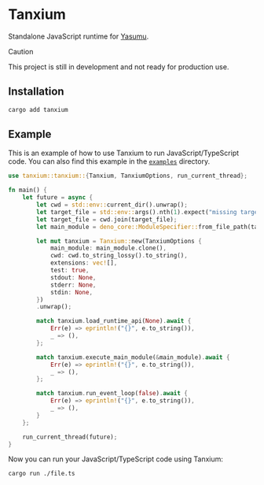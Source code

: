 # Tanxium

Standalone JavaScript runtime for [Yasumu](https://github.com/yasumu-org/yasumu).

> [!CAUTION]
> This project is still in development and not ready for production use.

## Installation

```bash
cargo add tanxium
```

## Example

This is an example of how to use Tanxium to run JavaScript/TypeScript code. You can also find this example in the [`examples`](./examples/) directory.

```rust
use tanxium::tanxium::{Tanxium, TanxiumOptions, run_current_thread};

fn main() {
    let future = async {
        let cwd = std::env::current_dir().unwrap();
        let target_file = std::env::args().nth(1).expect("missing target file");
        let target_file = cwd.join(target_file);
        let main_module = deno_core::ModuleSpecifier::from_file_path(target_file).unwrap();

        let mut tanxium = Tanxium::new(TanxiumOptions {
            main_module: main_module.clone(),
            cwd: cwd.to_string_lossy().to_string(),
            extensions: vec![],
            test: true,
            stdout: None,
            stderr: None,
            stdin: None,
        })
        .unwrap();

        match tanxium.load_runtime_api(None).await {
            Err(e) => eprintln!("{}", e.to_string()),
            _ => (),
        };

        match tanxium.execute_main_module(&main_module).await {
            Err(e) => eprintln!("{}", e.to_string()),
            _ => (),
        };

        match tanxium.run_event_loop(false).await {
            Err(e) => eprintln!("{}", e.to_string()),
            _ => (),
        }
    };

    run_current_thread(future);
}      
```

Now you can run your JavaScript/TypeScript code using Tanxium:

```bash
cargo run ./file.ts
```
